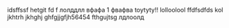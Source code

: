 idsffssf
hetgit fd f 
лолддлл
вфафа
1
фвафва
toytyty!!
lolloolool
ffdfsdfds
kol
jkhtrh
jkhghj
ghfgjjgfjh56454
fthgujtsg
лдлоолд

